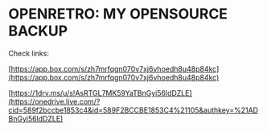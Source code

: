 OPENRETRO: MY OPENSOURCE BACKUP
===============================

Check links:

[https://app.box.com/s/zh7mrfqgn070v7xj6vhoedh8u48p84kc](https://app.box.com/s/zh7mrfqgn070v7xj6vhoedh8u48p84kc)
 
[https://1drv.ms/u/s!AsRTGL7MK59YaTBnGyi56ldDZLE](https://onedrive.live.com/?cid=589f2bccbe1853c4&id=589F2BCCBE1853C4%21105&authkey=%21ADBnGyi56ldDZLE) 
